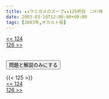 ```yaml
---
title: ★★ウミガメのスープ★★125杯目　ﾆｺﾁﾝ味
date: 2003-03-16T12:00:00+09:00
tags: [2003年,オカルト板]
---
```

<div class="th_left"><a href="../124"><< 124</a></div>
<div class="th_right"><a href="../126">126 >></a></div>
<br><br>
<script src="../../js/cupsoup.js"></script>
<form>
<input type="button" value="問題と解説のみにする" onClick="toggleCupsoup()">
</form>
{{< 125 >}}
<div class="th_left"><a href="../124"><< 124</a></div>
<div class="th_right"><a href="../126">126 >></a></div>